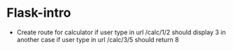 # Flask-intro
* Create route for calculator if user type in url /calc/1/2 should display 3 in another case if user type in url /calc/3/5 should return 8
